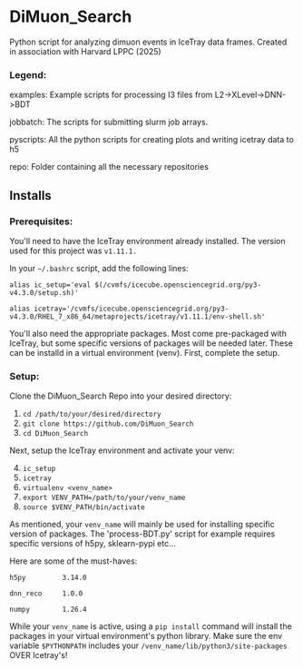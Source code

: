 # DiMuon_Search

Python script for analyzing dimuon events in IceTray data frames.
Created in association with Harvard LPPC (2025)

### Legend:

examples: Example scripts for processing I3 files from L2->XLevel->DNN->BDT

jobbatch: The scripts for submitting slurm job arrays.

pyscripts: All the python scripts for creating plots and writing icetray data to h5

repo: Folder containing all the necessary repositories

## Installs

### Prerequisites:

You'll need to have the IceTray environment already installed.
The version used for this project was `v1.11.1.`

In your `~/.bashrc` script, add the following lines:

`alias ic_setup='eval $(/cvmfs/icecube.opensciencegrid.org/py3-v4.3.0/setup.sh)'`

`alias icetray='/cvmfs/icecube.opensciencegrid.org/py3-v4.3.0/RHEL_7_x86_64/metaprojects/icetray/v1.11.1/env-shell.sh'`

You'll also need the appropriate packages. Most come pre-packaged with IceTray, but some
specific versions of packages will be needed later. These can be installd in a virtual environment (venv).
First, complete the setup.

### Setup:

Clone the DiMuon_Search Repo into your desired directory:

1. `cd /path/to/your/desired/directory`
2. `git clone https://github.com/DiMuon_Search`
3. `cd DiMuon_Search`

Next, setup the IceTray environment and activate your venv:

4. `ic_setup`
5. `icetray`
6. `virtualenv <venv_name>`
7. `export VENV_PATH=/path/to/your/venv_name`
8. `source $VENV_PATH/bin/activate`

As mentioned, your `venv_name` will mainly be used for installing specific version of packages. The 'process-BDT.py' script for example requires specific versions of h5py, sklearn-pypi etc...

Here are some of the must-haves:

`h5py         3.14.0`

`dnn_reco     1.0.0`

`numpy        1.26.4`

While your `venv_name` is active, using a `pip install` command will install the packages in your virtual environment's python library. Make sure the env variable `$PYTHONPATH` includes your `/venv_name/lib/python3/site-packages` 
OVER Icetray's!



